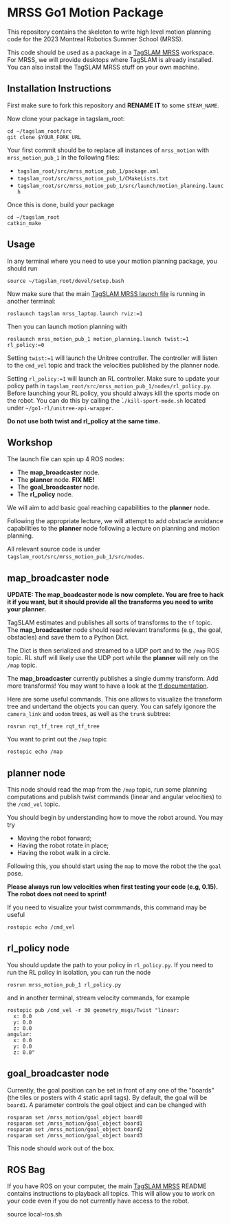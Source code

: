 #  MRSS Go1 Motion Package
This repository contains the skeleton to write high level motion planning code for the 2023 Montreal Robotics Summer School (MRSS).

This code should be used as a package in a [TagSLAM MRSS](https://github.com/sachaMorin/tagslam_root/blob/master/README-MRSS.md) workspace. For MRSS, we will
provide desktops where TagSLAM is already installed. You can also install the TagSLAM MRSS stuff on your own machine.

## Installation Instructions
First make sure to fork this repository and **RENAME IT** to some ```$TEAM_NAME```.

Now clone your package in tagslam_root:
```shell
cd ~/tagslam_root/src
git clone $YOUR_FORK_URL
```

Your first commit should be to replace all instances of ```mrss_motion``` with ```mrss_motion_pub_1``` in the following files:
- ```tagslam_root/src/mrss_motion_pub_1/package.xml```
 - ```tagslam_root/src/mrss_motion_pub_1/CMakeLists.txt```
 - ```tagslam_root/src/mrss_motion_pub_1/src/launch/motion_planning.launch```

Once this is done, build your package

```shell
cd ~/tagslam_root
catkin_make
```
## Usage
In any terminal where you need to use your motion planning package, you should run
```shell
source ~/tagslam_root/devel/setup.bash
```

Now make sure that the main [TagSLAM MRSS launch file](https://github.com/sachaMorin/tagslam_root/blob/master/README-MRSS.md) is running in another terminal:

```shell
roslaunch tagslam mrss_laptop.launch rviz:=1
```

Then you can launch motion planning with
```shell
roslaunch mrss_motion_pub_1 motion_planning.launch twist:=1 rl_policy:=0
```
Setting ```twist:=1``` will launch the Unitree controller. The controller will listen to the ```cmd_vel``` topic and track
the velocities published by the planner node.

Setting ```rl_policy:=1``` will launch an RL controller. Make sure to update your policy path in ```tagslam_root/src/mrss_motion_pub_1/nodes/rl_policy.py```.
Before launching your RL policy, you should always kill the sports mode on the robot. You can do this by calling the
̀```./kill-sport-mode.sh``` located under ```~/go1-rl/unitree-api-wrapper```.


**Do not use both twist and rl_policy at the same time.**

## Workshop
The launch file can spin up 4 ROS nodes:
- The **map_broadcaster** node.
- The **planner** node. **FIX ME!**
- The **goal_broadcaster** node.
- The **rl_policy** node.

We will aim to add basic goal reaching capabilities to the **planner** node.

Following the appropriate lecture, we will attempt to add obstacle avoidance capabilities to the **planner** node following a lecture on planning and motion planning.

All relevant source code is under ```tagslam_root/src/mrss_motion_pub_1/src/nodes```.


## map_broadcaster node
**UPDATE: The map_boadcaster node is now complete. You are free to hack it if you want, but it should provide all
the transforms you need to write your planner.**

 TagSLAM estimates and publishes all sorts of transforms to the ```tf``` topic. The **map_broadcaster** node should read relevant transforms (e.g., the goal, obstacles) and save them to a Python Dict. 
 
The Dict is then
serialized and streamed to a UDP port and to the ```/map``` ROS topic. RL stuff will likely use the UDP port while
the **planner** will rely on the ```/map``` topic.

The **map_broadcaster** currently publishes a single dummy transform. Add more transforms! You may want to have a look at the [tf documentation](http://wiki.ros.org/tf#:~:text=tf%20is%20a%20package%20that,any%20desired%20point%20in%20time.).

Here are some useful commands. This one allows to visualize the transform tree and undertand the objects you can query. 
You can safely igonore the ```camera_link``` and ```uodom``` trees, as well as the ```trunk``` subtree:
```shell
rosrun rqt_tf_tree rqt_tf_tree 
```
You want to print out the ```/map```  topic
```shell
rostopic echo /map
```


## planner node

This node should read the map from the ```/map``` topic, run some planning computations and publish twist commands (linear and angular velocities) to the ```/cmd_vel``` topic.

You should begin by understanding how to move the robot around. You may try 
- Moving the robot forward;
- Having the robot rotate in place;
- Having the robot walk in a circle.

Following this, you should start using the ```map``` to move the robot the the ```goal``` pose.


**Please always run low velocities when first testing your code (e.g, 0.15). The robot does not need to sprint!**

If you need to visualize your twist commmands, this command may be useful
```shell
rostopic echo /cmd_vel
```

## rl_policy node
You should update the path to your policy in ```rl_policy.py```.  If you need to run the RL policy
in isolation, you can run the node
```shell
rosrun mrss_motion_pub_1 rl_policy.py
```
and in another terminal, stream velocity commands, for example
```shell
rostopic pub /cmd_vel -r 30 geometry_msgs/Twist "linear:
  x: 0.0
  y: 0.0
  z: 0.0
angular:
  x: 0.0
  y: 0.0
  z: 0.0" 
```

## goal_broadcaster node
Currently, the goal position can be set in front of any one of the "boards" (the tiles or posters with 4 static april tags).
By default, the goal will be `board1`. A parameter controls the goal object and can be changed with

```shell
rosparam set /mrss_motion/goal_object board0
rosparam set /mrss_motion/goal_object board1
rosparam set /mrss_motion/goal_object board2
rosparam set /mrss_motion/goal_object board3
```
This node should work out of the box.

## ROS Bag
If you have ROS on your computer, the main [TagSLAM MRSS](https://github.com/sachaMorin/tagslam_root/blob/master/README-MRSS.md) README contains
instructions to playback all topics. This will allow you to work on your code even if you do not currently have 
access to the robot.


source local-ros.sh